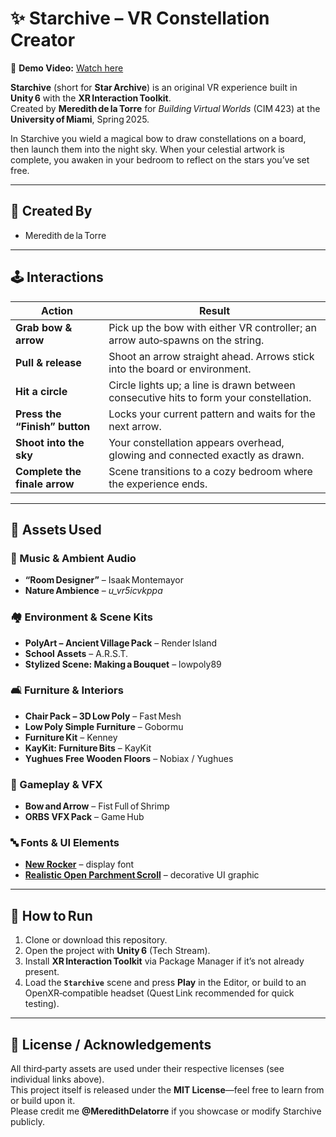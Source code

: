 # ✨ Starchive – VR Constellation Creator

🎥 **Demo Video:** [Watch here](https://youtu.be/qm9Vp8hmd7k)

**Starchive** (short for **Star Archive**) is an original VR experience built in **Unity 6** with the **XR Interaction Toolkit**.  
Created by **Meredith de la Torre** for *Building Virtual Worlds* (CIM 423) at the **University of Miami**, Spring 2025.

In Starchive you wield a magical bow to draw constellations on a board, then launch them into the night sky. When your celestial artwork is complete, you awaken in your bedroom to reflect on the stars you’ve set free.

---

## 👤 Created By

- Meredith de la Torre  

---

## 🕹️ Interactions

| Action | Result |
|--------|--------|
| **Grab bow & arrow** | Pick up the bow with either VR controller; an arrow auto‑spawns on the string. |
| **Pull & release** | Shoot an arrow straight ahead. Arrows stick into the board or environment. |
| **Hit a circle** | Circle lights up; a line is drawn between consecutive hits to form your constellation. |
| **Press the “Finish” button** | Locks your current pattern and waits for the next arrow. |
| **Shoot into the sky** | Your constellation appears overhead, glowing and connected exactly as drawn. |
| **Complete the finale arrow** | Scene transitions to a cozy bedroom where the experience ends. |

---
## 🧱 Assets Used

### 🎵 Music & Ambient Audio
- **“Room Designer”** – Isaak Montemayor  
- **Nature Ambience** – *u_vr5icvkppa*

### 🏘️ Environment & Scene Kits
- **PolyArt – Ancient Village Pack** – Render Island  
- **School Assets** – A.R.S.T.  
- **Stylized Scene: Making a Bouquet** – lowpoly89  

### 🛋️ Furniture & Interiors
- **Chair Pack – 3D Low Poly** – Fast Mesh  
- **Low Poly Simple Furniture** – Gobormu  
- **Furniture Kit** – Kenney  
- **KayKit: Furniture Bits** – KayKit  
- **Yughues Free Wooden Floors** – Nobiax / Yughues  

### 🏹 Gameplay & VFX
- **Bow and Arrow** – Fist Full of Shrimp  
- **ORBS VFX Pack** – Game Hub  

### 🔤 Fonts & UI Elements
- **[New Rocker](https://www.1001fonts.com/new-rocker-font.html)** – display font  
- **[Realistic Open Parchment Scroll](https://www.freepik.com/free-vector/realistic-open-parchment-scroll-transparent_39845337.htm)** – decorative UI graphic

---
## 🚀 How to Run

1. Clone or download this repository.  
2. Open the project with **Unity 6** (Tech Stream).  
3. Install **XR Interaction Toolkit** via Package Manager if it’s not already present.  
4. Load the **`Starchive`** scene and press **Play** in the Editor, or build to an OpenXR‑compatible headset (Quest Link recommended for quick testing).  

---

## 📜 License / Acknowledgements

All third‑party assets are used under their respective licenses (see individual links above).  
This project itself is released under the **MIT License**—feel free to learn from or build upon it.  
Please credit me **@MeredithDelatorre** if you showcase or modify Starchive publicly.

